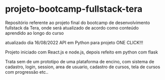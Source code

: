 # projeto-bootcamp-fullstack-tera
Repositório referente ao projeto final do bootcamp de desenvolvimento fullstack da Tera, onde será atualizado de acordo como conteúdo aprendido ao longo do curso


atualizado dia 16/08/2022
API em Python para projeto ONE CLICK!!!


Projeto iniciado com React.js e node.js, depois refeito em python com flask

Trata sem de um prototipo de uma plataforma de encino, com sistema de cadastro, login, session, area de usuario, cadastro de cursos, tela de cursos com progressão etc..

